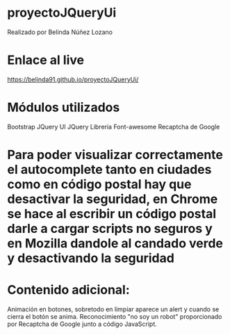 # proyectoJQueryUi
Realizado por Belinda Núñez Lozano

# Enlace al live
https://belinda91.github.io/proyectoJQueryUi/

# Módulos utilizados
Bootstrap
JQuery UI
JQuery
Libreria Font-awesome
Recaptcha de Google

# Para poder visualizar correctamente el autocomplete tanto en ciudades como en código postal hay que desactivar la seguridad, en Chrome se hace al escribir un código postal darle a cargar scripts no seguros y en Mozilla dandole al candado verde y desactivando la seguridad

# Contenido adicional:
Animación en botones, sobretodo en limpiar aparece un alert y cuando se cierra el botón se anima.
Reconocimiento "no soy un robot" proporcionado por Recaptcha de Google junto a código JavaScript.

